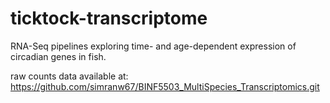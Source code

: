 # ticktock-transcriptome
RNA-Seq pipelines exploring time- and age-dependent expression of circadian genes in fish.

raw counts data available at: https://github.com/simranw67/BINF5503_MultiSpecies_Transcriptomics.git

